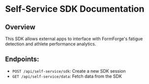 # Self-Service SDK Documentation

## Overview
This SDK allows external apps to interface with FormForge's fatigue detection and athlete performance analytics.

## Endpoints:
- `POST /api/self-service/sdk`: Create a new SDK session
- `GET /api/self-service/data`: Fetch data from the SDK
